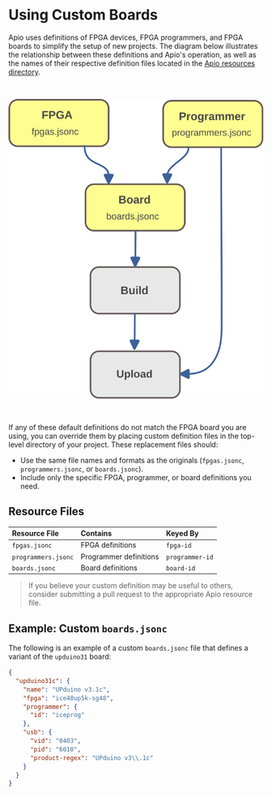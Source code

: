 # Using Custom Boards

Apio uses definitions of FPGA devices, FPGA programmers, and
FPGA boards to simplify the setup of new projects. The diagram below
illustrates the relationship between these definitions and Apio's operation,
as well as the names of their respective definition files located in the
[Apio resources directory](https://github.com/FPGAwars/apio/tree/develop/apio/resources).

<br>

![](assets/custom-boards.svg)

<br>

If any of these default definitions do not match the FPGA board you are using,
you can override them by placing custom definition files in the top-level
directory of your project. These replacement files should:

- Use the same file names and formats as the originals (`fpgas.jsonc`,
  `programmers.jsonc`, or `boards.jsonc`).
- Include only the specific FPGA, programmer, or board definitions you need.

## Resource Files

| Resource File       | Contains               | Keyed By        |
| :------------------ | :--------------------- | :-------------- |
| `fpgas.jsonc`       | FPGA definitions       | `fpga-id`       |
| `programmers.jsonc` | Programmer definitions | `programmer-id` |
| `boards.jsonc`      | Board definitions      | `board-id`      |

> If you believe your custom definition may be useful to others,
> consider submitting a pull request to the appropriate Apio resource file.

## Example: Custom `boards.jsonc`

The following is an example of a custom `boards.jsonc` file that defines
a variant of the `upduino31` board:

```json
{
  "upduino31c": {
    "name": "UPduino v3.1c",
    "fpga": "ice40up5k-sg48",
    "programmer": {
      "id": "iceprog"
    },
    "usb": {
      "vid": "0403",
      "pid": "6010",
      "product-regex": "UPduino v3\\.1c"
    }
  }
}
```
